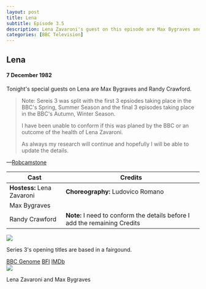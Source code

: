 ```yaml
---
layout: post
title: Lena
subtitle: Episode 3.5
description: Lena Zavaroni's guest on this episode are Max Bygraves and Randy Crawford. Click on link for details.
categories: [BBC Television]
---
```


<main class="Main-Default">
<article>
<div class="row">
<div class="col s12 m9">
<h2>Lena</h2>
<h4>7 December 1982</h4>
<p class="flow-text">Tonight's special guests on Lena are Max Bygraves and Randy Crawford.</p>

<blockquote  class="flow-text">
<p>Note: Sereis 3 was split with the first 3 epsiodes taking place in the BBC's Spring, Summer Season and the final 3 episodes taking place in the BBC's Autumn, Winter Season.</p>

<p>I have been unable to conform if this was planed by the BBC or an outcome of the health of Lena Zavaroni.</p>

<p>As always my research will continue and hopefully I will be able to update the details.</p>
</blockquote>
<p class="flow-text">&#8212;<a href=" https://m.me/fanzoflenazavaroni">Robcamstone</a></p>

<table class="flow-text striped" style="table-layout:fixed">
<thead>
<tr>
<th>Cast</th>
<th>Credits</th>
</tr>
</thead>
<tbody>
<tr>
<td><b>Hostess:</b> Lena Zavaroni</td>
<td><b>Choreography:</b> Ludovico Romano</td>
</tr>
<tr>
<td>Max Bygraves</td>
<td></td>
</tr>
<tr>
<td>Randy Crawford</td>
<td><b>Note:</b> I need to conform the details before I add the remaining Credits</td>
</tr>
</tbody>
</table>
</div>

<div class="col s12 m3">
<div class="card hoverable Card-Default">
<div class="card-image">
<img src="https://farm5.staticflickr.com/4419/37403254712_5d7a82ff51_o_d.png">
</div>
<div class="card-content">
<p>Series 3's opening titles are based in a fairgound.</p>
</div>
<div class="card-action">
<a href="http://genome.ch.bbc.co.uk/f9b4944926394696ac9f872b11dd1967">BBC Genome</a>
<a href="http://explore.bfi.org.uk/4ce2b790cfbac">BFI</a>
<a href="http://www.imdb.com/title/tt2430920">IMDb</a>
</div></div>

<div class="card hoverable Card-Default">
<div class="card-image">
<img src="https://farm5.staticflickr.com/4417/37181149450_367c2a5111_o_d.png">
</div>
<div class="card-content">
<p>Lena Zavaroni and Max Bygraves</p>
</div></div></div></div>
</article>
</main>
<!-- Scripts -->
<script src="/https://code.jquery.com/jquery-2.1.1.min.js"></script>
<script src="/materialize/js/materialize.min.js"></script>
<script src="/materialize/js/init.js"></script>
</body>
</html>
